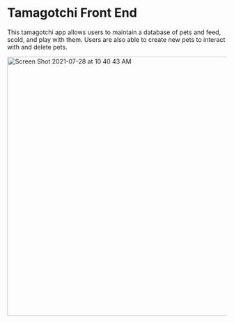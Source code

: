 # Tamagotchi Front End

This tamagotchi app allows users to maintain a database of pets and feed, scold, and play with them. 
Users are also able to create new pets to interact with and delete pets.

<img width="594" alt="Screen Shot 2021-07-28 at 10 40 43 AM" src="https://user-images.githubusercontent.com/81791251/127342413-4a8fbb7f-6ddf-4177-913c-4945d195c701.png">
